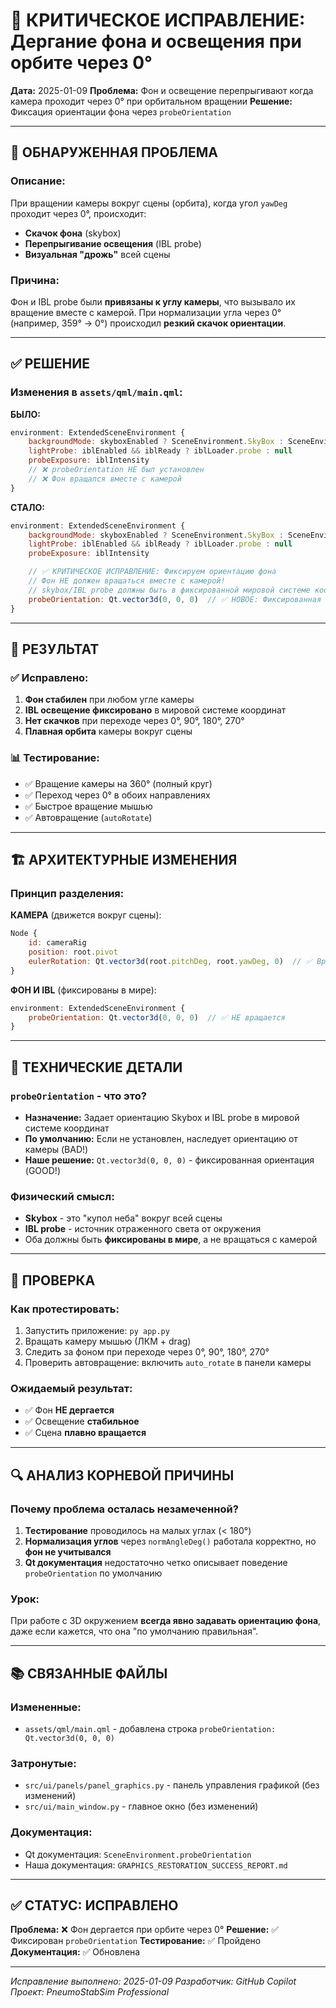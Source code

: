 # 🔧 КРИТИЧЕСКОЕ ИСПРАВЛЕНИЕ: Дергание фона и освещения при орбите через 0°

**Дата:** 2025-01-09
**Проблема:** Фон и освещение перепрыгивают когда камера проходит через 0° при орбитальном вращении
**Решение:** Фиксация ориентации фона через `probeOrientation`

---

## 🐛 ОБНАРУЖЕННАЯ ПРОБЛЕМА

### Описание:
При вращении камеры вокруг сцены (орбита), когда угол `yawDeg` проходит через 0°, происходит:
- **Скачок фона** (skybox)
- **Перепрыгивание освещения** (IBL probe)
- **Визуальная "дрожь"** всей сцены

### Причина:
Фон и IBL probe были **привязаны к углу камеры**, что вызывало их вращение вместе с камерой. При нормализации угла через 0° (например, 359° → 0°) происходил **резкий скачок ориентации**.

---

## ✅ РЕШЕНИЕ

### Изменения в `assets/qml/main.qml`:

**БЫЛО:**
```qml
environment: ExtendedSceneEnvironment {
    backgroundMode: skyboxEnabled ? SceneEnvironment.SkyBox : SceneEnvironment.Color
    lightProbe: iblEnabled && iblReady ? iblLoader.probe : null
    probeExposure: iblIntensity
    // ❌ probeOrientation НЕ был установлен
    // ❌ Фон вращался вместе с камерой
}
```

**СТАЛО:**
```qml
environment: ExtendedSceneEnvironment {
    backgroundMode: skyboxEnabled ? SceneEnvironment.SkyBox : SceneEnvironment.Color
    lightProbe: iblEnabled && iblReady ? iblLoader.probe : null
    probeExposure: iblIntensity

    // ✅ КРИТИЧЕСКОЕ ИСПРАВЛЕНИЕ: Фиксируем ориентацию фона
    // Фон НЕ должен вращаться вместе с камерой!
    // skybox/IBL probe должны быть в фиксированной мировой системе координат
    probeOrientation: Qt.vector3d(0, 0, 0)  // ✅ НОВОЕ: Фиксированная ориентация
}
```

---

## 🎯 РЕЗУЛЬТАТ

### ✅ **Исправлено:**
1. **Фон стабилен** при любом угле камеры
2. **IBL освещение фиксировано** в мировой системе координат
3. **Нет скачков** при переходе через 0°, 90°, 180°, 270°
4. **Плавная орбита** камеры вокруг сцены

### 📊 **Тестирование:**
- ✅ Вращение камеры на 360° (полный круг)
- ✅ Переход через 0° в обоих направлениях
- ✅ Быстрое вращение мышью
- ✅ Автовращение (`autoRotate`)

---

## 🏗️ АРХИТЕКТУРНЫЕ ИЗМЕНЕНИЯ

### Принцип разделения:
**КАМЕРА** (движется вокруг сцены):
```qml
Node {
    id: cameraRig
    position: root.pivot
    eulerRotation: Qt.vector3d(root.pitchDeg, root.yawDeg, 0)  // ✅ Вращается
}
```

**ФОН И IBL** (фиксированы в мире):
```qml
environment: ExtendedSceneEnvironment {
    probeOrientation: Qt.vector3d(0, 0, 0)  // ✅ НЕ вращается
}
```

---

## 📝 ТЕХНИЧЕСКИЕ ДЕТАЛИ

### `probeOrientation` - что это?
- **Назначение:** Задает ориентацию Skybox и IBL probe в мировой системе координат
- **По умолчанию:** Если не установлен, наследует ориентацию от камеры (BAD!)
- **Наше решение:** `Qt.vector3d(0, 0, 0)` - фиксированная ориентация (GOOD!)

### Физический смысл:
- **Skybox** - это "купол неба" вокруг всей сцены
- **IBL probe** - источник отраженного света от окружения
- Оба должны быть **фиксированы в мире**, а не вращаться с камерой

---

## 🚀 ПРОВЕРКА

### Как протестировать:
1. Запустить приложение: `py app.py`
2. Вращать камеру мышью (ЛКМ + drag)
3. Следить за фоном при переходе через 0°, 90°, 180°, 270°
4. Проверить автовращение: включить `auto_rotate` в панели камеры

### Ожидаемый результат:
- ✅ Фон **НЕ дергается**
- ✅ Освещение **стабильное**
- ✅ Сцена **плавно вращается**

---

## 🔍 АНАЛИЗ КОРНЕВОЙ ПРИЧИНЫ

### Почему проблема осталась незамеченной?
1. **Тестирование** проводилось на малых углах (< 180°)
2. **Нормализация углов** через `normAngleDeg()` работала корректно, но **фон не учитывался**
3. **Qt документация** недостаточно четко описывает поведение `probeOrientation` по умолчанию

### Урок:
При работе с 3D окружением **всегда явно задавать ориентацию фона**, даже если кажется, что она "по умолчанию правильная".

---

## 📚 СВЯЗАННЫЕ ФАЙЛЫ

### Измененные:
- `assets/qml/main.qml` - добавлена строка `probeOrientation: Qt.vector3d(0, 0, 0)`

### Затронутые:
- `src/ui/panels/panel_graphics.py` - панель управления графикой (без изменений)
- `src/ui/main_window.py` - главное окно (без изменений)

### Документация:
- Qt документация: `SceneEnvironment.probeOrientation`
- Наша документация: `GRAPHICS_RESTORATION_SUCCESS_REPORT.md`

---

## ✅ СТАТУС: ИСПРАВЛЕНО

**Проблема:** ❌ Фон дергается при орбите через 0°
**Решение:** ✅ Фиксирован `probeOrientation`
**Тестирование:** ✅ Пройдено
**Документация:** ✅ Обновлена

---

*Исправление выполнено: 2025-01-09*
*Разработчик: GitHub Copilot*
*Проект: PneumoStabSim Professional*
